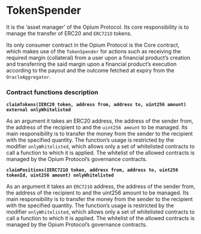 # TokenSpender

It is the ‘asset manager’ of the Opium Protocol. Its core responsibility is to manage the transfer of ERC20 and `ERC721O` tokens.&#x20;

Its only consumer contract in the Opium Protocol is the Core contract, which makes use of the `TokenSpender` for actions such as receiving the required margin (collateral) from a user upon a financial product’s creation and transferring the said margin upon a financial product’s execution according to the payout and the outcome fetched at expiry from the `OracleAggregator`.

### Contract functions description

**`claimTokens(IERC20 token, address from, address to, uint256 amount) external onlyWhitelisted`**

As an argument it takes an ERC20 address, the address of the sender from, the address of the recipient to and the `uint256 amount` to be managed. Its main responsibility is to transfer the money from the sender to the recipient with the specified quantity. The function’s usage is restricted by the modifier `onlyWhitelisted`, which allows only a set of whitelisted contracts to call a function to which it is applied. The whitelist of the allowed contracts is managed by the Opium Protocol’s governance contracts.

**`claimPositions(IERC721O token, address from, address to, uint256 tokenId, uint256 amount) onlyWhitelisted`**

As an argument it takes an `ERC721O` address, the address of the sender from, the address of the recipient to and the uint256 amount to be managed. Its main responsibility is to transfer the money from the sender to the recipient with the specified quantity. The function’s usage is restricted by the modifier `onlyWhitelisted`, which allows only a set of whitelisted contracts to call a function to which it is applied. The whitelist of the allowed contracts is managed by the Opium Protocol’s governance contracts.
